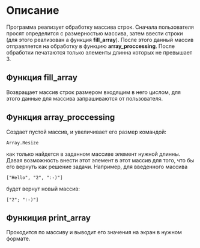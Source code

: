 # Описание

Программа реализует обработку массива строк. Сначала пользователя просят определится с размерностью массива, затем ввести строки (для этого реализован а функция **fill_array**). После этого данный массив отправляется на обработку в функцию **array_proccessing**. После обработки печатаются только элементы длинна которых не превышает 3.

## Функция fill_array

Возвращает массив строк размером входящим в него цислом, для этого данные для массива запрашиваются от пользователя.

## Функция array_proccessing

Создает пустой массив, и увеличивает его размер командой:

    Array.Resize

как только найдется в заданном массиве элемент нужной длинны. Давая возможность внести этот элемент в этот массив для того, что бы его вернуть как решение задачи.
Например, для  введенного массива 

    ["Hello", "2", ":-)"] 

будет вернут новый массив:

    ["2"; ":-)"]

## Функиция print_array

Проходится по массиву и выводит его значения на экран в нужном формате.
